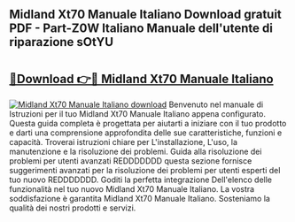 ## Midland Xt70 Manuale Italiano Download gratuit PDF - Part-Z0W Italiano Manuale dell'utente di riparazione sOtYU

# <h2><a href="http://dffrqni.blite.top/?on=Midland+Xt70+Manuale+Italiano">🔗Download 👉🔴 Midland Xt70 Manuale Italiano</a></h2>

[![Midland Xt70 Manuale Italiano download](https://i.imgur.com/lujVjoI.png)](http://dffrqni.blite.top/?on=Midland+Xt70+Manuale+Italiano)
Benvenuto nel manuale di Istruzioni per il tuo Midland Xt70 Manuale Italiano appena configurato. Questa guida completa è progettata per aiutarti a iniziare con il tuo prodotto e darti una comprensione approfondita delle sue caratteristiche, funzioni e capacità. Troverai istruzioni chiare per L'installazione, L'uso, la manutenzione e la risoluzione dei problemi. Guida alla risoluzione dei problemi per utenti avanzati REDDDDDDD questa sezione fornisce suggerimenti avanzati per la risoluzione dei problemi per utenti esperti del tuo nuovo REDDDDDDD. Goditi la perfetta integrazione Dell'elenco delle funzionalità nel tuo nuovo Midland Xt70 Manuale Italiano. La vostra soddisfazione è garantita Midland Xt70 Manuale Italiano. Sosteniamo la qualità dei nostri prodotti e servizi.
